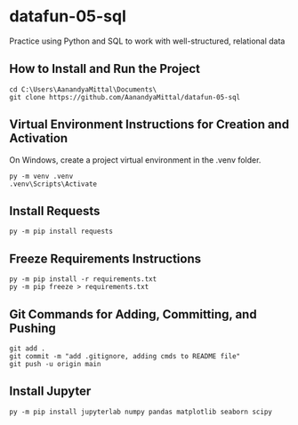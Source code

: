 # datafun-05-sql
Practice using Python and SQL to work with well-structured, relational data

## How to Install and Run the Project

```shell
cd C:\Users\AanandyaMittal\Documents\
git clone https://github.com/AanandyaMittal/datafun-05-sql
```

## Virtual Environment Instructions for Creation and Activation

On Windows, create a project virtual environment in the .venv folder. 

```shell
py -m venv .venv
.venv\Scripts\Activate
```

## Install Requests

```shell
py -m pip install requests
```

## Freeze Requirements Instructions

```shell
py -m pip install -r requirements.txt
py -m pip freeze > requirements.txt
```


## Git Commands for Adding, Committing, and Pushing

```shell
git add .
git commit -m "add .gitignore, adding cmds to README file"
git push -u origin main
```

## Install Jupyter

```shell
py -m pip install jupyterlab numpy pandas matplotlib seaborn scipy
```